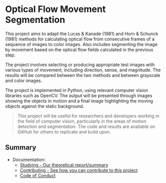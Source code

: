 # Optical Flow Movement Segmentation 

This project aims to adapt the Lucas & Kanade (1981) and Horn & Schunck (1981) methods for calculating optical flow from consecutive frames of a sequence of images to color images. Also includes segmenting the image by movement based on the optical flow fields calculated in the previous step.

The project involves selecting or producing appropriate test images with various types of movement, including direction, sense, and magnitude. The results will be compared between the two methods and between grayscale and color images.

The project is implemented in Python, using relevant computer vision libraries such as OpenCV. The output will be presented through images showing the objects in motion and a final image highlighting the moving objects against the static background.

> This project will be useful for researchers and developers working in the field of computer vision, particularly in the areas of motion detection and segmentation. The code and results are available on GitHub for others to replicate and build upon.

## Summary
- Documentation:
    - [Studying - Our theoretical report/summary](/STUDYING.md)
    - [Contributing - See how you can contribute to this project](/CONTRIBUTING.md)
    - [Code of Conduct](/CODE_OF_CONDUCT.md)
